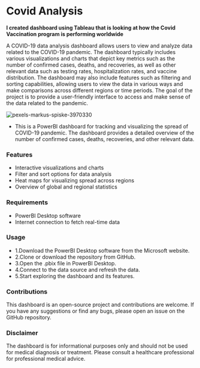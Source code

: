 # Covid Analysis

**I created dashboard using Tableau that is looking at how the Covid Vaccination program is performing worldwide**

A COVID-19 data analysis dashboard allows users to view and analyze data related to the COVID-19 pandemic. The dashboard typically includes various visualizations and charts that depict key metrics such as the number of confirmed cases, deaths, and recoveries, as well as other relevant data such as testing rates, hospitalization rates, and vaccine distribution. The dashboard may also include features such as filtering and sorting capabilities, allowing users to view the data in various ways and make comparisons across different regions or time periods. The goal of the project is to provide a user-friendly interface to access and make sense of the data related to the pandemic.

![pexels-markus-spiske-3970330](https://user-images.githubusercontent.com/85991377/215324609-3252675e-dfef-43fc-84ad-8f8584a450c5.jpg)


- This is a PowerBI dashboard for tracking and visualizing the spread of COVID-19 pandemic. The dashboard provides a detailed overview of the number of confirmed cases,   deaths, recoveries, and other relevant data.

### Features
- Interactive visualizations and charts
- Filter and sort options for data analysis
- Heat maps for visualizing spread across regions
- Overview of global and regional statistics


### Requirements
- PowerBI Desktop software
- Internet connection to fetch real-time data

### Usage
- 1.Download the PowerBI Desktop software from the Microsoft website.
- 2.Clone or download the repository from GitHub.
- 3.Open the .pbix file in PowerBI Desktop.
- 4.Connect to the data source and refresh the data.
- 5.Start exploring the dashboard and its features.

### Contributions
This dashboard is an open-source project and contributions are welcome. 
If you have any suggestions or find any bugs, please open an issue on the GitHub repository.

### Disclaimer
The dashboard is for informational purposes only and should not be used for medical diagnosis or treatment.
Please consult a healthcare professional for professional medical advice.

